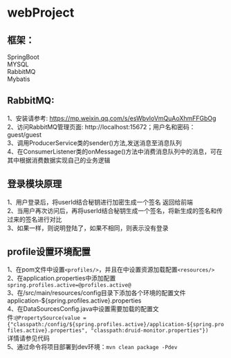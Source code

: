 # webProject

## 框架：  
SpringBoot  
MYSQL  
RabbitMQ   
Mybatis  

## RabbitMQ:  
1、安装请参考: https://mp.weixin.qq.com/s/esWbvloVmQuAoXhmFFGbOg   
2、访问RabbitMQ管理页面: http://localhost:15672；用户名和密码：guest/guest  
3、调用ProducerService类的sender()方法,发送消息至消息队列  
4、在ConsumerListener类的onMessage()方法中消费消息队列中的消息，可在其中根据消费数据实现自己的业务逻辑  


## 登录模块原理  
1、用户登录后，将userId结合秘钥进行加密生成一个签名 返回给前端  
2、当用户再次访问后，再将userId结合秘钥生成一个签名，将新生成的签名和传过来的签名进行对比  
3、如果一样，则说明登陆了，如果不相同，则表示没有登录  

## profile设置环境配置  
1、在pom文件中设置`<profiles/>`，并且在<build/>中设置资源加载配置`<resources/> `   
2、在application.properties中添加配置`spring.profiles.active=@profiles.active@`  
3、在/src/main/resources/config目录下添加各个环境的配置文件application-${spring.profiles.active}.properties  
4、在DataSourcesConfig.java中设置需要加载的配置文件:`@PropertySource(value = {"classpath:/config/${spring.profiles.active}/application-${spring.profiles.active}.properties", "classpath:druid-monitor.properties"})`  
  详情请参见代码  
5、通过命令将项目部署到dev环境：`mvn clean package -Pdev`  
